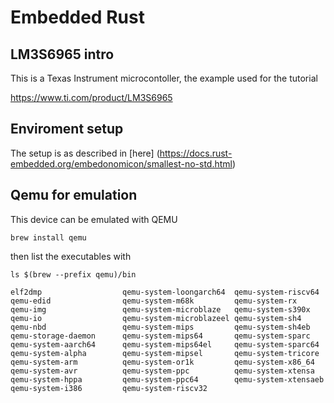 # Embedded Rust

## LM3S6965 intro

This is a Texas Instrument microcontoller, the example used for the tutorial

https://www.ti.com/product/LM3S6965

## Enviroment setup

The setup is as described in [here] (https://docs.rust-embedded.org/embedonomicon/smallest-no-std.html)

## Qemu for emulation

This device can be emulated with QEMU

`brew install qemu`

then list the executables with

```
ls $(brew --prefix qemu)/bin

elf2dmp                  qemu-system-loongarch64  qemu-system-riscv64
qemu-edid                qemu-system-m68k         qemu-system-rx
qemu-img                 qemu-system-microblaze   qemu-system-s390x
qemu-io                  qemu-system-microblazeel qemu-system-sh4
qemu-nbd                 qemu-system-mips         qemu-system-sh4eb
qemu-storage-daemon      qemu-system-mips64       qemu-system-sparc
qemu-system-aarch64      qemu-system-mips64el     qemu-system-sparc64
qemu-system-alpha        qemu-system-mipsel       qemu-system-tricore
qemu-system-arm          qemu-system-or1k         qemu-system-x86_64
qemu-system-avr          qemu-system-ppc          qemu-system-xtensa
qemu-system-hppa         qemu-system-ppc64        qemu-system-xtensaeb
qemu-system-i386         qemu-system-riscv32
```
